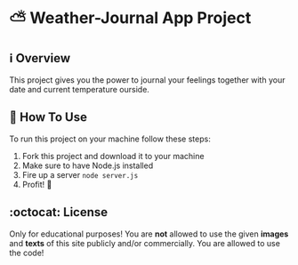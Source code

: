 # :partly_sunny: Weather-Journal App Project


## :information_source: Overview

This project gives you the power to journal your feelings together with your date and current temperature ourside.


## :wrench: How To Use

To run this project on your machine follow these steps:
1. Fork this project and download it to your machine
2. Make sure to have Node.js installed
3. Fire up a server `node server.js`
4. Profit! :pencil:


## :octocat: License

Only for educational purposes! 
You are **not** allowed to use the given **images** and **texts** 
of this site publicly and/or commercially.
You are allowed to use the code!

